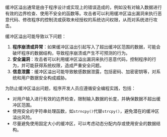 缓冲区溢出通常是由于程序设计或实现上的错误造成的，例如没有对输入数据进行有效的边界检查、使用不安全的函数等。攻击者可以利用缓冲区溢出漏洞来执行恶意代码、修改程序的控制流或获取未经授权的系统访问权限，从而对系统进行攻击。

缓冲区溢出可能导致以下问题：

1. **程序崩溃或异常**：如果缓冲区溢出引起写入了超出缓冲区范围的数据，可能会破坏程序的数据结构，导致程序崩溃或产生不可预测的行为。
2. **安全漏洞**：攻击者可以利用缓冲区溢出漏洞来执行恶意代码，控制程序的行为，并可能获得系统权限，造成严重安全问题。
3. **信息泄露**：缓冲区溢出可能导致敏感数据泄露，包括密码、加密密钥等，对系统和用户数据安全构成威胁。

为防止缓冲区溢出问题，程序开发人员应遵循安全编程实践，包括：

- 对用户输入进行有效的边界检查，限制输入数据的长度，并确保数据不超出缓冲区范围。
- 使用安全的字符串处理函数，如`strncpy()`代替`strcpy()`，避免潜在的缓冲区溢出风险。
- 尽量避免使用固定大小的缓冲区，可以考虑动态分配内存或使用安全的数据结构。
